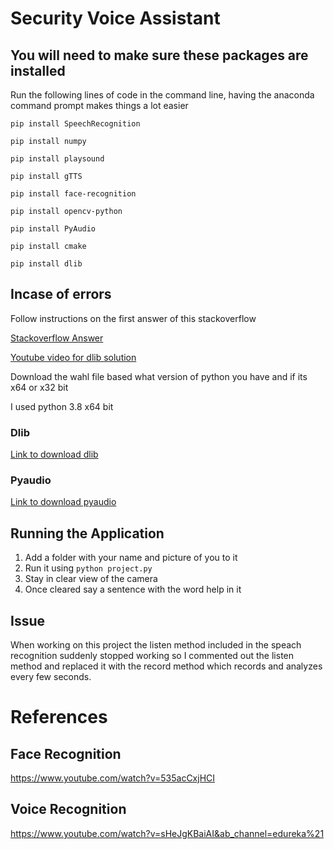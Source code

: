 # Security Voice Assistant

## You will need to make sure these packages are installed
Run the following lines of code in the command line, having the anaconda command prompt makes things a lot easier

``pip install SpeechRecognition``

``pip install numpy``

``pip install playsound``

``pip install gTTS``

``pip install face-recognition``

``pip install opencv-python``

``pip install PyAudio``

``pip install cmake``

``pip install dlib``

## Incase of errors 

Follow instructions on the first answer of this stackoverflow

[Stackoverflow Answer](https://stackoverflow.com/questions/52283840/i-cant-install-pyaudio-on-windows-how-to-solve-error-microsoft-visual-c-14)

[Youtube video for dlib solution](https://www.youtube.com/watch?v=jjRFCTmK2SY&ab_channel=Ritesh)

Download the wahl file based what version of python you have and if its x64 or x32 bit

I used python 3.8 x64 bit

### Dlib

[Link to download dlib](https://github.com/RvTechiNNovate/face_recog_dlib_file)

### Pyaudio

[Link to download pyaudio](https://www.lfd.uci.edu/~gohlke/pythonlibs/#pyaudio)

## Running the Application
1. Add a folder with your name and picture of you to it
2. Run it using `python project.py`
3. Stay in clear view of the camera
4. Once cleared say a sentence with the word help in it


## Issue
When working on this project the listen method included in the speach recognition suddenly stopped working so I commented out the listen method and replaced it with the record method which records and analyzes every few seconds.

# References 
## Face Recognition
https://www.youtube.com/watch?v=535acCxjHCI


## Voice Recognition
https://www.youtube.com/watch?v=sHeJgKBaiAI&ab_channel=edureka%21